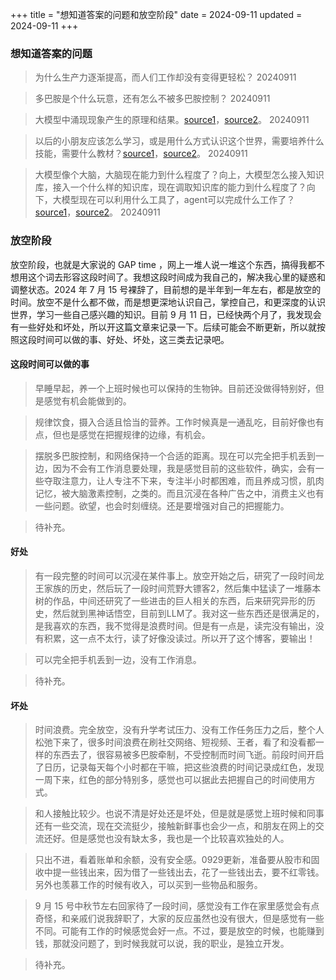 +++
title = "想知道答案的问题和放空阶段"
date = 2024-09-11
updated = 2024-09-11
+++

### 想知道答案的问题

> 为什么生产力逐渐提高，而人们工作却没有变得更轻松？  20240911

> 多巴胺是个什么玩意，还有怎么不被多巴胺控制？  20240911

> 大模型中涌现现象产生的原理和结果。[source1](https://www.bilibili.com/video/BV1MY4y1R7EN/?spm_id_from=333.999.0.0&vd_source=19aca668850b8d744b996e0c9f666e09)，[source2](https://www.bilibili.com/video/BV1uu4y1m7ak/?spm_id_from=333.880.my_history.page.click)。    20240911

> 以后的小朋友应该怎么学习，或是用什么方式认识这个世界，需要培养什么技能，需要什么教材？[source1](https://www.bilibili.com/video/BV1MY4y1R7EN/?spm_id_from=333.999.0.0&vd_source=19aca668850b8d744b996e0c9f666e09)，[source2](https://www.bilibili.com/video/BV1uu4y1m7ak/?spm_id_from=333.880.my_history.page.click)。    20240911

> 大模型像个大脑，大脑现在能力到什么程度了？向上，大模型怎么接入知识库，接入一个什么样的知识库，现在调取知识库的能力到什么程度了？向下，大模型现在可以利用什么工具了，agent可以完成什么工作了？[source1](https://www.bilibili.com/video/BV1MY4y1R7EN/?spm_id_from=333.999.0.0&vd_source=19aca668850b8d744b996e0c9f666e09)，[source2](https://www.bilibili.com/video/BV1uu4y1m7ak/?spm_id_from=333.880.my_history.page.click)。   20240911

### 放空阶段

放空阶段，也就是大家说的 GAP time ，网上一堆人说一堆这个东西，搞得我都不想用这个词去形容这段时间了。我想这段时间成为我自己的，解决我心里的疑惑和调整状态。2024 年 7 月 15 号裸辞了，目前想的是半年到一年左右，都是放空的时间。放空不是什么都不做，而是想更深地认识自己，掌控自己，和更深度的认识世界，学习一些自己感兴趣的知识。目前 9 月 11 日，已经快两个月了，我发现会有一些好处和坏处，所以开这篇文章来记录一下。后续可能会不断更新，所以就按照这段时间可以做的事、好处、坏处，这三类去记录吧。

#### 这段时间可以做的事
> 早睡早起，养一个上班时候也可以保持的生物钟。目前还没做得特别好，但是感觉有机会能做到的。

> 规律饮食，摄入合适且恰当的营养。工作时候真是一通乱吃，目前好像也有点，但也是感觉在把握规律的边缘，有机会。

> 摆脱多巴胺控制，和网络保持一个合适的距离。现在可以完全把手机丢到一边，因为不会有工作消息要处理，我是感觉目前的这些软件，确实，会有一些夺取注意力，让人专注不下来，专注半小时都困难，而且养成习惯，肌肉记忆，被大脑激素控制，之类的。而且沉浸在各种广告之中，消费主义也有一些问题。欲望，也会时刻缠绕。还是要增强对自己的把握能力。

> 待补充。

#### 好处
> 有一段完整的时间可以沉浸在某件事上。放空开始之后，研究了一段时间龙王家族的历史，然后玩了一段时间荒野大镖客2，然后集中猛读了一堆藤本树的作品，中间还研究了一些进击的巨人相关的东西，后来研究异形的历史，然后就到黑神话悟空，目前到LLM了。我对这一些东西还是很满足的，是我喜欢的东西，我不觉得是浪费时间。但是有一点是，读完没有输出，没有积累，这一点不太行，读了好像没读过。所以开了这个博客，要输出！

> 可以完全把手机丢到一边，没有工作消息。  

> 待补充。

#### 坏处
> 时间浪费。完全放空，没有升学考试压力、没有工作任务压力之后，整个人松弛下来了，很多时间浪费在刷社交网络、短视频、王者，看了和没看都一样的东西去了，很容易被多巴胺牵制，不受控制而时间飞逝。前段时间开启了日历，记录每天每个小时都在干嘛，把这些浪费的时间记录成红色，发现一周下来，红色的部分特别多，感觉也可以据此去把握自己的时间使用方式。

> 和人接触比较少。也说不清是好处还是坏处，但是就是感觉上班时候和同事还有一些交流，现在交流挺少，接触新鲜事也会少一点，和朋友在网上的交流还好。但是感觉也没有缺太多，我也是一个比较喜欢独处的人。

> 只出不进，看着账单和余额，没有安全感。0929更新，准备要从股市和固收中提一些钱出来，因为借了一些钱出去，花了一些钱出去，要不红零钱。另外也羡慕工作的时候有收入，可以买到一些物品和服务。

> 9 月 15 号中秋节左右回家待了一段时间，感觉没有工作在家里感觉会有点奇怪，和亲戚们说我辞职了，大家的反应虽然也没有很大，但是感觉有一些不同。可能有工作的时候感觉会好一点。不过，要是放空的时候，也能赚到钱，那就没问题了，到时候我就可以说，我的职业，是独立开发。

> 待补充。